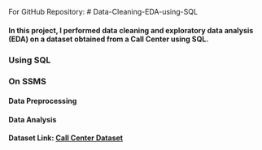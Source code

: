 For GitHub Repository: # Data-Cleaning-EDA-using-SQL
#### In this project, I performed data cleaning and exploratory data analysis (EDA) on a dataset obtained from a Call Center using SQL.

### Using SQL 
### On SSMS

#### Data Preprocessing
#### Data Analysis

#### Dataset Link: [Call Center Dataset](https://data.world/markbradbourne/rwfd-real-world-fake-data/workspace/file?filename=Call+Center.csv)